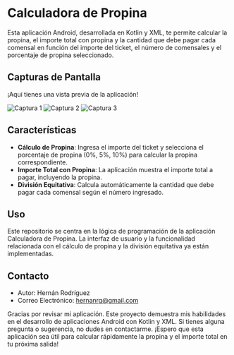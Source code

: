 # Calculadora de Propina

Esta aplicación Android, desarrollada en Kotlin y XML, te permite calcular la propina, el importe total con propina y la cantidad que debe pagar cada comensal en función del importe del ticket, el número de comensales y el porcentaje de propina seleccionado.

## Capturas de Pantalla

¡Aquí tienes una vista previa de la aplicación!

![Captura 1](https://live.staticflickr.com/65535/53336401610_6f991dfa30_o.jpg)
![Captura 2](https://live.staticflickr.com/65535/53336174568_7a55735a33_o.jpg)
![Captura 3](https://live.staticflickr.com/65535/53335939276_4e5761885b_o.jpg)

## Características

- **Cálculo de Propina**: Ingresa el importe del ticket y selecciona el porcentaje de propina (0%, 5%, 10%) para calcular la propina correspondiente.
- **Importe Total con Propina**: La aplicación muestra el importe total a pagar, incluyendo la propina.
- **División Equitativa**: Calcula automáticamente la cantidad que debe pagar cada comensal según el número ingresado.

## Uso

Este repositorio se centra en la lógica de programación de la aplicación Calculadora de Propina. La interfaz de usuario y la funcionalidad relacionada con el cálculo de propina y la división equitativa ya están implementadas.

## Contacto

- Autor: Hernán Rodríguez
- Correo Electrónico: hernanrg@gmail.com

Gracias por revisar mi aplicación. Este proyecto demuestra mis habilidades en el desarrollo de aplicaciones Android con Kotlin y XML. Si tienes alguna pregunta o sugerencia, no dudes en contactarme. ¡Espero que esta aplicación sea útil para calcular rápidamente la propina y el importe total en tu próxima salida!
